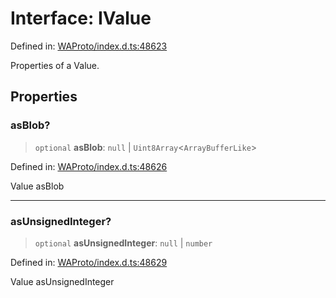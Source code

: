 # Interface: IValue

Defined in: [WAProto/index.d.ts:48623](https://github.com/Fokusdotid/Baileys/blob/a954da2ee3c892812cf9528a5a214092693c872f/WAProto/index.d.ts#L48623)

Properties of a Value.

## Properties

### asBlob?

> `optional` **asBlob**: `null` \| `Uint8Array`\<`ArrayBufferLike`\>

Defined in: [WAProto/index.d.ts:48626](https://github.com/Fokusdotid/Baileys/blob/a954da2ee3c892812cf9528a5a214092693c872f/WAProto/index.d.ts#L48626)

Value asBlob

***

### asUnsignedInteger?

> `optional` **asUnsignedInteger**: `null` \| `number`

Defined in: [WAProto/index.d.ts:48629](https://github.com/Fokusdotid/Baileys/blob/a954da2ee3c892812cf9528a5a214092693c872f/WAProto/index.d.ts#L48629)

Value asUnsignedInteger
